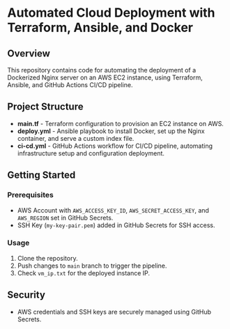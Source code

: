 # Automated Cloud Deployment with Terraform, Ansible, and Docker

## Overview
This repository contains code for automating the deployment of a Dockerized Nginx server on an AWS EC2 instance, using Terraform, Ansible, and GitHub Actions CI/CD pipeline.

## Project Structure
- **main.tf** - Terraform configuration to provision an EC2 instance on AWS.
- **deploy.yml** - Ansible playbook to install Docker, set up the Nginx container, and serve a custom index file.
- **ci-cd.yml** - GitHub Actions workflow for CI/CD pipeline, automating infrastructure setup and configuration deployment.

## Getting Started
### Prerequisites
- AWS Account with `AWS_ACCESS_KEY_ID`, `AWS_SECRET_ACCESS_KEY`, and `AWS_REGION` set in GitHub Secrets.
- SSH Key (`my-key-pair.pem`) added in GitHub Secrets for SSH access.

### Usage
1. Clone the repository.
2. Push changes to `main` branch to trigger the pipeline.
3. Check `vm_ip.txt` for the deployed instance IP.

## Security
- AWS credentials and SSH keys are securely managed using GitHub Secrets.

